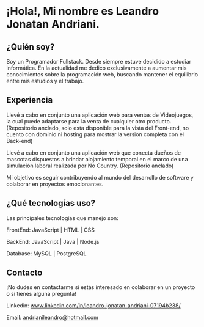 
# ¡Hola!, Mi nombre es Leandro Jonatan Andriani.

## ¿Quién soy?

Soy un Programador Fullstack. Desde siempre estuve decidido a estudiar informática. En la actualidad me dedico exclusivamente a aumentar mis conocimientos sobre la programación web, buscando mantener el equilibrio entre mis estudios y el trabajo.

## Experiencia

Llevé a cabo en conjunto una aplicación web para ventas de Videojuegos, la cual puede adaptarse para la venta de cualquier otro producto. (Repositorio anclado, solo esta disponible para la vista del Front-end, no cuento con dominio ni hosting para mostrar la version completa con el Back-end)

Llevé a cabo en conjunto una aplicación web que conecta dueños de mascotas dispuestos a brindar alojamiento temporal en el marco de una simulación laboral realizada por No Country. (Repositorio anclado)

Mi objetivo es seguir contribuyendo al mundo del desarrollo de software y colaborar en proyectos emocionantes.

## ¿Qué tecnologías uso?

Las principales tecnologías que manejo son:

FrontEnd: JavaScript | HTML | CSS

BackEnd: JavaScript | Java | Node.js

Database: MySQL | PostgreSQL

## Contacto

¡No dudes en contactarme si estás interesado en colaborar en un proyecto o si tienes alguna pregunta!

Linkedin: www.linkedin.com/in/leandro-jonatan-andriani-07194b238/

Email: andrianileandro@hotmail.com
<!--
**Leandro-hub24/Leandro-hub24** is a ✨ _special_ ✨ repository because its `README.md` (this file) appears on your GitHub profile.

Here are some ideas to get you started:

- 🔭 I’m currently working on ...
- 🌱 I’m currently learning ...
- 👯 I’m looking to collaborate on ...
- 🤔 I’m looking for help with ...
- 💬 Ask me about ...
- 📫 How to reach me: ...
- 😄 Pronouns: ...
- ⚡ Fun fact: ...
-->
